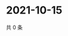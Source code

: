 # 2021-10-15

共 0 条

<!-- BEGIN -->
<!-- 最后更新时间 Fri Oct 15 2021 19:12:21 GMT+0800 (China Standard Time) -->

<!-- END -->
